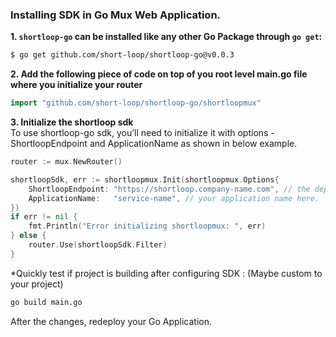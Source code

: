 ### Installing SDK in **Go Mux**  Web Application.

**1. `shortloop-go` can be installed like any other Go Package through `go get`:**

```bash
$ go get github.com/short-loop/shortloop-go@v0.0.3
```

**2. Add the following piece of code on top of you root level main.go file where you initialize your router**

```go
import "github.com/short-loop/shortloop-go/shortloopmux"
```

**3. Initialize the shortloop sdk**  
To use shortloop-go sdk, you’ll need to initialize it with options - ShortloopEndpoint and ApplicationName as shown in below example.
```go
router := mux.NewRouter()

shortloopSdk, err := shortloopmux.Init(shortloopmux.Options{
    ShortloopEndpoint: "https://shortloop.company-name.com", // the deployed shortloop url here.
    ApplicationName:   "service-name", // your application name here.
})
if err != nil {
    fmt.Println("Error initializing shortloopmux: ", err)
} else {
    router.Use(shortloopSdk.Filter)
}
```
*Quickly test if project is building after configuring SDK :  (Maybe custom to your project)
```bash
go build main.go
```

After the changes, redeploy your Go Application.